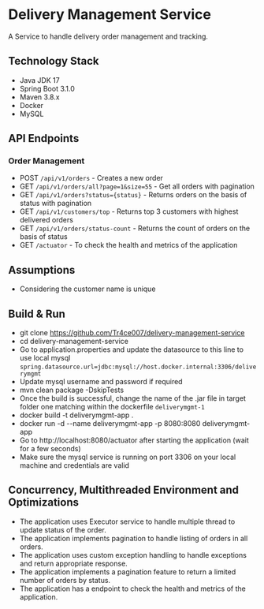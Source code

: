 # Delivery Management Service

A Service to handle delivery order management and tracking.

## Technology Stack

- Java JDK 17
- Spring Boot 3.1.0
- Maven 3.8.x
- Docker
- MySQL

## API Endpoints

### Order Management
- POST `/api/v1/orders` - Creates a new order
- GET `/api/v1/orders/all?page=1&size=55` - Get all orders with pagination
- GET `/api/v1/orders?status={status}` - Returns orders on the basis of status with pagination
- GET `/api/v1/customers/top` - Returns top 3 customers with highest delivered orders
- GET `/api/v1/orders/status-count` - Returns the count of orders on the basis of status
- GET `/actuator` - To check the health and metrics of the application

## Assumptions
- Considering the customer name is unique

## Build & Run
- git clone https://github.com/Tr4ce007/delivery-management-service
- cd delivery-management-service
- Go to application.properties and update the datasource to this line to use local mysql
```spring.datasource.url=jdbc:mysql://host.docker.internal:3306/deliverymgmt```
- Update mysql username and password if required
- mvn clean package -DskipTests
- Once the build is successful, change the name of the .jar file in target folder one matching within the dockerfile ```deliverymgmt-1```
- docker build -t deliverymgmt-app .
- docker run -d --name deliverymgmt-app -p 8080:8080 deliverymgmt-app
- Go to http://localhost:8080/actuator after starting the application (wait for a few seconds)
- Make sure the mysql service is running on port 3306 on your local machine and credentials are valid

## Concurrency, Multithreaded Environment and Optimizations
- The application uses Executor service to handle multiple thread to update status of the order.
- The application implements pagination to handle listing of orders in all orders.
- The application uses custom exception handling to handle exceptions and return appropriate response.
- The application implements a pagination feature to return a limited number of orders by status.
- The application has a endpoint to check the health and metrics of the application.
